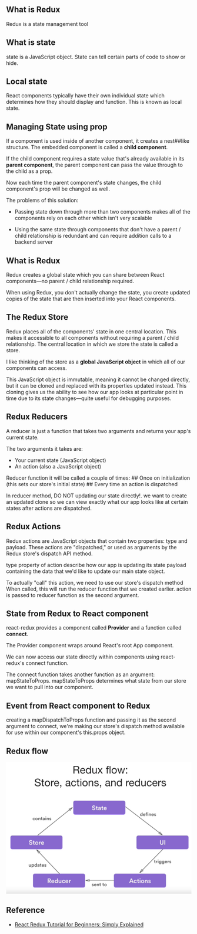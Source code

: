 ## What is Redux

Redux is a state management tool

## What is state
state is a JavaScript object. State can tell certain parts of code to show or hide.

## Local state
React components typically have their own individual state which determines how they should display and function. This is known as local state.

## Managing State using prop
If a component is used inside of another component, it creates a nest##like structure. The embedded component is called a **child component**.

If the child component requires a state value that's already available in its **parent component**, the parent component can pass the value through to the child as a prop.

Now each time the parent component's state changes, the child component's prop will be changed as well.

The problems of this solution:
- Passing state down through more than two components makes all of the components rely on each other which isn't very scalable

- Using the same state through components that don't have a parent / child relationship is redundant and can require addition calls to a backend server


## What is Redux
Redux creates a global state which you can share between React components—no parent / child relationship required.

When using Redux, you don't actually change the state, you create updated copies of the state that are then inserted into your React components.

## The Redux Store
Redux places all of the components' state in one central location. This makes it accessible to all components without requiring a parent / child relationship. The central location in which we store the state is called a store.

I like thinking of the store as a **global JavaScript object** in which all of our components can access.

This JavaScript object is immutable, meaning it cannot be changed directly, but it can be cloned and replaced with its properties updated instead. This cloning gives us the ability to see how our app looks at particular point in time due to its state changes—quite useful for debugging purposes.

## Redux Reducers
A reducer is just a function that takes two arguments and returns your app's current state. 

The two arguments it takes are:
- Your current state (JavaScript object)
- An action (also a JavaScript object)

Reducer function it will be called a couple of times:
    ## Once on initialization (this sets our store's initial state)
    ## Every time an action is dispatched

In reducer method, DO NOT updating our state directly!. we want to create an updated clone so we can view exactly what our app looks like at certain states after actions are dispatched. 

## Redux Actions
Redux actions are JavaScript objects that contain two properties: type and payload. 
These actions are "dispatched," or used as arguments by the Redux store's dispatch API method.

type property of action describe how our app is updating its state
payload containing the data that we'd like to update our main state object.

To actually "call" this action, we need to use our store's dispatch method
When called, this will run the reducer function that we created earlier.
action is passed to reducer function as the second argument.


## State from Redux to React component
react-redux provides a component called **Provider** and a function called **connect**.

The Provider component wraps around React's root App component.

We can now access our state directly within components using react-redux's connect function.

The connect function takes another function as an argument: mapStateToProps. mapStateToProps determines what state from our store we want to pull into our component.

## Event from React component to Redux
creating a mapDispatchToProps function and passing it as the second argument to connect, we're making our store's dispatch method available for use within our component's this.props object.

## Redux flow
![Redux flow](redux-flow.png)

## Reference 
- [React Redux Tutorial for Beginners: Simply Explained](https://chriscourses.com/blog/redux)